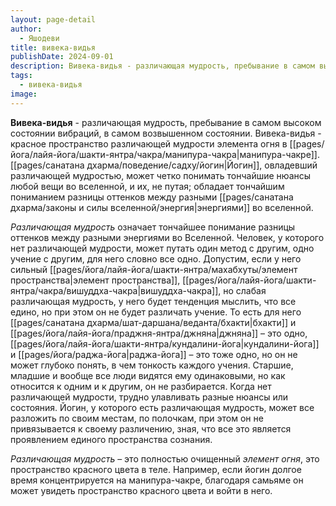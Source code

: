 ```yaml
---
layout: page-detail
author:
  - Яшодеви
title: вивека-видья
publishDate: 2024-09-01
description: Вивека-видья - различающая мудрость, пребывание в самом высоком состоянии вибраций, в самом возвышенном состоянии;
tags:
  - вивека-видья
image:
---
```

**Вивека-видья** - различающая мудрость, пребывание в самом высоком состоянии вибраций, в самом возвышенном состоянии.
Вивека-видья - красное пространство различающей мудрости элемента огня в [[pages/йога/лайя-йога/шакти-янтра/чакра/манипура-чакра|манипура-чакре]]. [[pages/санатана дхарма/поведение/садху/йогин|Йогин]], овладевший различающей мудростью, может четко понимать тончайшие нюансы любой вещи во вселенной, и их, не путая; обладает тончайшим пониманием разницы оттенков между разными [[pages/санатана дхарма/законы и силы вселенной/энергия|энергиями]] во вселенной.

*Различающая мудрость* означает тончайшее понимание разницы оттенков между разными энергиями во Вселенной. Человек, у которого нет различающей мудрости, может путать один метод с другим, одно учение с другим, для него словно все одно. Допустим, если у него сильный [[pages/йога/лайя-йога/шакти-янтра/махабхуты/элемент пространства|элемент пространства]], [[pages/йога/лайя-йога/шакти-янтра/чакра/вишуддха-чакра|вишуддха-чакра]], но слабая различающая мудрость, у него будет тенденция мыслить, что все едино, но при этом он не будет различать учение. То есть для него [[pages/санатана дхарма/шат-даршана/веданта/бхакти|бхакти]] и [[pages/йога/лайя-йога/праджня-янтра/джняна|джняна]] – это одно, [[pages/йога/лайя-йога/шакти-янтра/кундалини-йога|кундалини-йога]] и [[pages/йога/раджа-йога|раджа-йога]] – это тоже одно, но он не может глубоко понять, в чем тонкость каждого учения. Старшие, младшие и вообще все люди видятся ему одинаковыми, но как относится к одним и к другим, он не разбирается. Когда нет различающей мудрости, трудно улавливать разные нюансы или состояния. Йогин, у которого есть различающая мудрость, может все разложить по своим местам, по полочкам, при этом он не привязывается к своему различению, зная, что все это является проявлением единого пространства сознания.

*Различающая мудрость* – это полностью очищенный *элемент огня*, это пространство красного цвета в теле. Например, если йогин долгое время концентрируется на манипура-чакре, благодаря самьяме он может увидеть пространство красного цвета и войти в него.


